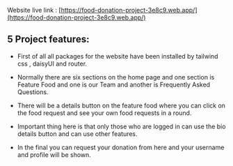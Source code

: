 Website live link : [https://food-donation-project-3e8c9.web.app/](https://food-donation-project-3e8c9.web.app/)

## 5 Project features:
- First of all all packages for the website have been installed by tailwind css , daisyUI and router.

- Normally there are six sections on the home page and one section is Feature Food and one is our Team and another is Frequently Asked Questions.

- There will be a details button on the feature food where you can click on the food request and see your own food requests in a round.

- Important thing here is that only those who are logged in can use the bio details button and can use other features.

- In the final you can request your donation from here and your username and profile will be shown.